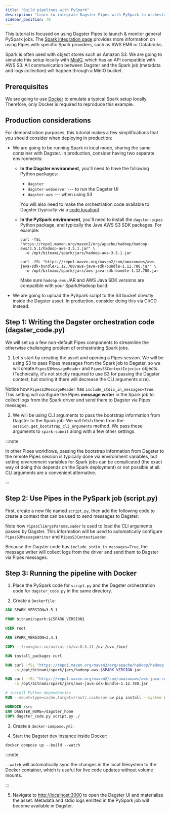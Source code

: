 ```yaml
---
title: "Build pipelines with PySpark"
description: "Learn to integrate Dagster Pipes with PySpark to orchestrate PySpark jobs in a Dagster pipeline."
sidebar_position: 70
---
```


This tutorial is focused on using Dagster Pipes to launch & monitor general PySpark jobs. The [Spark integration page](/integrations/libraries/spark) provides more information on using Pipes with specific Spark providers, such as AWS EMR or Databricks.

Spark is often used with object stores such as Amazon S3. We are going to simulate this setup locally with [MinIO](https://min.io/), which has an API compatible with AWS S3. All communication between Dagster and the Spark job (metadata and logs collection) will happen through a MinIO bucket.

## Prerequisites

We are going to use [Docker](https://docs.docker.com/get-started/get-docker/) to emulate a typical Spark setup locally. Therefore, only Docker is required to reproduce this example.

## Production considerations

For demonstration purposes, this tutorial makes a few simplifications that you should consider when deploying in production:

- We are going to be running Spark in local mode, sharing the same container with Dagster. In production, consider having two separate environments:

  - **In the Dagster environment**, you'll need to have the following Python packages:

    - `dagster`
    - `dagster-webserver` --- to run the Dagster UI
    - `dagster-aws` --- when using S3

    You will also need to make the orchestration code available to Dagster (typically via a [code location](/deployment/code-locations)).

  - **In the PySpark environment**, you'll need to install the `dagster-pipes` Python package, and typically the Java AWS S3 SDK packages. For example:

    ```shell
    curl -fSL "https://repo1.maven.org/maven2/org/apache/hadoop/hadoop-aws/3.5.1/hadoop-aws-3.5.1.jar" \
      -o /opt/bitnami/spark/jars/hadoop-aws-3.5.1.jar

    curl -fSL "https://repo1.maven.org/maven2/com/amazonaws/aws-java-sdk-bundle/1.12.780/aws-java-sdk-bundle-1.12.780.jar" \
      -o /opt/bitnami/spark/jars/aws-java-sdk-bundle-1.12.780.jar
    ```

    Make sure `hadoop-aws` JAR and AWS Java SDK versions are compatible with your Spark/Hadoop build.

- We are going to upload the PySpark script to the S3 bucket directly inside the Dagster asset. In production, consider doing this via CI/CD instead.

## Step 1: Writing the Dagster orchestration code (dagster_code.py)

We will set up a few non-default Pipes components to streamline the otherwise challenging problem of orchestrating Spark jobs.

1. Let's start by creating the asset and opening a Pipes session. We will be using S3 to pass Pipes messages from the Spark job to Dagster, so we will create `PipesS3MessageReader` and `PipesS3ContextInjector` objects. (Technically, it's not strictly required to use S3 for passing the Dagster context, but storing it there will decrease the CLI arguments size).

<CodeExample path="docs_snippets/docs_snippets/guides/dagster/dagster_pipes/pyspark/dagster_code.py" startAfter="start_pipes_session_marker" endBefore="end_pipes_session_marker" />

Notice how `PipesS3MessageReader` has `include_stdio_in_messages=True`. This setting will configure the Pipes **message writer** in the Spark job to collect logs from the Spark driver and send them to Dagster via Pipes messages.

2. We will be using CLI arguments to pass the bootstrap information from Dagster to the Spark job. We will fetch them from the `session.get_bootstrap_cli_arguments` method. We pass these arguments to `spark-submit` along with a few other settings.


<CodeExample path="docs_snippets/docs_snippets/guides/dagster/dagster_pipes/pyspark/dagster_code.py" startAfter="end_pipes_session_marker" endBefore="start_definitions_marker" />

:::note

In other Pipes workflows, passing the bootstrap information from Dagster to the remote Pipes session is typically done via environment variables, but setting environment variables for Spark jobs can be complicated (the exact way of doing this depends on the Spark deployment) or not possible at all. CLI arguments are a convenient alternative.

:::

## Step 2: Use Pipes in the PySpark job (script.py)

First, create a new file named `script.py`, then add the following code to create a context that can be used to send messages to Dagster:

<CodeExample path="docs_snippets/docs_snippets/guides/dagster/dagster_pipes/pyspark/script.py" />

Note how `PipesCliArgsParamsLoader` is used to load the CLI arguments passed by Dagster. This information will be used to automatically configure `PipesS3MessageWriter` and `PipesS3ContextLoader`.

Because the Dagster code has `include_stdio_in_messages=True`, the message writer will collect logs from the driver and send them to Dagster via Pipes messages.

## Step 3: Running the pipeline with Docker

1. Place the PySpark code for `script.py` and the Dagster orchestration code for `dagster_code.py` in the same directory.

2. Create a `Dockerfile`:

```dockerfile file=/guides/dagster/dagster_pipes/pyspark/Dockerfile
ARG SPARK_VERSION=3.5.1

FROM bitnami/spark:${SPARK_VERSION}

USER root

ARG SPARK_VERSION=3.4.1

COPY --from=ghcr.io/astral-sh/uv:0.5.11 /uv /uvx /bin/

RUN install_packages curl

RUN curl -fSL "https://repo1.maven.org/maven2/org/apache/hadoop/hadoop-aws/$SPARK_VERSION/hadoop-aws-$SPARK_VERSION.jar" \
    -o /opt/bitnami/spark/jars/hadoop-aws-$SPARK_VERSION.jar

RUN curl -fSL "https://repo1.maven.org/maven2/com/amazonaws/aws-java-sdk-bundle/1.12.780/aws-java-sdk-bundle-1.12.780.jar" \
    -o /opt/bitnami/spark/jars/aws-java-sdk-bundle-1.12.780.jar

# install Python dependencies
RUN --mount=type=cache,target=/root/.cache/uv uv pip install --system dagster dagster-webserver dagster-aws pyspark

WORKDIR /src
ENV DAGSTER_HOME=/dagster_home
COPY dagster_code.py script.py ./
```

3. Create a `docker-compose.yml`:

<CodeExample path="docs_snippets/docs_snippets/guides/dagster/dagster_pipes/pyspark/docker-compose.yml" />

4. Start the Dagster dev instance inside Docker:

```shell
docker compose up --build --watch
```

:::note

`--watch` will automatically sync the changes in the local filesystem to the
Docker container, which is useful for live code updates without volume mounts.

:::

5. Navigate to [http://localhost:3000](http://localhost:3000) to open the Dagster UI and materialize the asset. Metadata and stdio logs emitted in the PySpark job will become available in Dagster.

